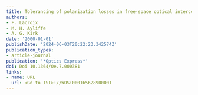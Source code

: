 ```yaml
---
title: Tolerancing of polarization losses in free-space optical interconnects.
authors:
- F. Lacroix
- M. H. Ayliffe
- A. G. Kirk
date: '2000-01-01'
publishDate: '2024-06-03T20:22:23.342574Z'
publication_types:
- article-journal
publication: '*Optics Express*'
doi: Doi 10.1364/Oe.7.000381
links:
- name: URL
  url: <Go to ISI>://WOS:000165628900001
---
```


